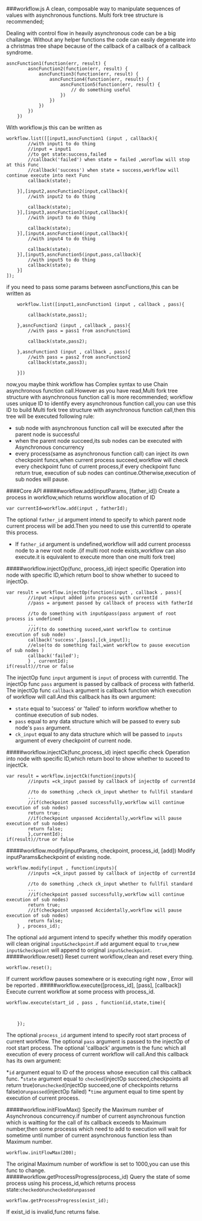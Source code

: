 ###workflow.js
A clean, composable way to manipulate sequences of values with asynchronous functions.
Multi fork tree structure is recommended;

Dealing with control flow in heavily asynchronous code can be a big challange. Without any helper functions the code can easily degenerate into a christmas tree shape because of the callback of a callback of a callback syndrome.

	asncFunction1(function(err, result) {
	        asncFunction2(function(err, result) {
	            asncFunction3(function(err, result) {
	                asncFunction4(function(err, result) {
	                    asncFunction5(function(err, result) {
	                        // do something useful
	                    })
	                })
	            })
	        })
	    })
With workflow.js this can be written as

	workflow.list([[input1,asncFunction1 (input , callback){
			//with input1 to do thing
			//input = input1
			//to get state:success,failed
			//callback('failed') when state = failed ,woroflow will stop at this Func
			//callback('success') when state = success,workflow will continue execute into next Func
			callback(state);

		}],[input2,asncFunction2(input,callback){
			//with input2 to do thing

			callback(state);
		}],[input3,asncFunction3(input,callback){
			//with input3 to do thing

			callback(state);
		}],[input4,asncFunction4(input,callback){
			//with input4 to do thing

			callback(state);
		}],[input5,asncFunction5(input,pass,callback){
			//with input5 to do thing
			callback(state);
		}]
	]);

if you need to pass some params between asncFunctions,this can be written as

		workflow.list([input1,asncFunction1 (input , callback , pass){

			callback(state,pass1);

		},asncFunction2 (input , callback , pass){
			//with pass = pass1 from asncFunction1
		
			callback(state,pass2);

		},asncFunction3 (input , callback , pass){
			//with pass = pass2 from asncFunction2
			callback(state,pass3);

		}])

now,you maybe think workflow has Complex syntax to use Chain asynchronous function call.However as you have read,Multi fork tree structure with asynchronous function call is more recommended;
workflow uses unique ID to identify every asynchronous function call,you can use this ID to build Multi fork tree structure with asynchronous function call,then this tree will be executed following rule:

* sub node with asynchronous function call will be executed after the parent node is successful
* when the parent node succeed,its sub nodes can be executed with Asynchronous concurrency
* every process(same as asynchronous function call) can inject its own checkpoint funcs,when current process succeed,workflow will check every checkpoint func of current process,if every checkpoint func return true, execution of sub nodes can continue.Otherwise,execution of sub nodes will pause.

####Core API
#####workflow.add(inputParams, [father_id])
Create a process in workflow,which returns workflow allocation of ID

	var currentId=workflow.add(input , fatherId);

The optional `father_id` argument intend to specify to which parent node current process will be add.Then you need to use this currentId to operate this process.

* If `father_id` argument is undefined,workflow will add current processs node to a new root node .(if multi root node exists,workflow can also execute.it is equivalent to execute more than one multi fork tree)


#####workflow.injectOp(func, process_id)
inject specific Operation into node with specific ID,which return bool to show whether to suceed to injectOp.

	var result = workflow.injectOp(function(input , callback , pass){
			//input =input added into process with currentId  
			//pass = argument passed by callback of process with fatherId 
			
			//to do something with input&pass(pass argument of root process is undefined)
			...
			//if(to do something suceed,want workflow to continue execution of sub node)
			callback('success',[pass],[ck_input]);
			//else(to do something fail,want workflow to pause execution of sub nodes )
			callback('failed');
			} , currentId);
	if(result)//true or false			

The injectOp func `input` argument is `input` of process with currentId.
The injectOp func `pass` argument is passed by callback of process with fatherId.
The injectOp func `callback` argument is callback function which execution of workflow will call.And this callback has its own argument:

* `state` equal to 'success' or 'failed' to inform workflow whether to continue execution of sub nodes.
* `pass` equal to any data structure which will be passed to every sub node's  `pass` argument.
* `ck_input` equal to any data structure which will be passed to   `inputs` argument of every checkpoint of current node.

#####workflow.injectCk(func,process_id)
inject specific check Operation into node with specific ID,which return bool to show whether to suceed to injectCk.

	var result = workflow.injectCk(function(inputs){
			//inputs =ck_input passed by callback of injectOp of currentId 

			//to do something ,check ck_input whether to fullfil standard
			...
			//if(checkpoint passed successfully,workflow will continue execution of sub nodes)
			return true;
			//if(checkpoint unpassed Accidentally,workflow will pause execution of sub nodes)
			return false;			
			},currentId);
	if(result)//true or false		

#####workflow.modify(inputParams, checkpoint, process_id, [add])
Modify inputParams&checkpoint of existing node.

	workflow.modify(input , function(inputs){
			//inputs =ck_input passed by callback of injectOp of currentId 

			//to do something ,check ck_input whether to fullfil standard
			...
			//if(checkpoint passed successfully,workflow will continue execution of sub nodes)
			return true;
			//if(checkpoint unpassed Accidentally,workflow will pause execution of sub nodes)
			return false;
		} , process_id);
The optional `add` argument intend to specify whether this modify operation will clean original `input&checkpoint`.if `add` argument equal to `true`,new `input&checkpoint` will append to original `input&checkpoint`.  		
#####workflow.reset()
Reset current workflow,clean and reset every thing.

	workflow.reset();

If current workflow pauses somewhere or is executing right now , Error will be reported	.
#####workflow.execute([process_id], [pass], [callback])
Execute current workflow at some process with process_id.
	
	workflow.execute(start_id , pass , function(id,state,time){
		


		});
The optional `process_id` argument intend to specify root start  process of current workflow.
The optional `pass` argument is passed to the injectOp of root start process.
The optional 'callback' argumetn is the func which all execution of every process of current workflow will call.And this callback has its own argument:

*`id` argument equal to ID of the process whose execution call this callback func. 
*`state` argument equal to `checked`(injectOp succeed,checkpoints all return true)or`unchecked`(injectOp succeed,one of checkpoints returns false)or`unpassed`(injectOp failed)
*`time` argument equal to time spent by execution of current process.

#####workflow.initFlowMax()
Specify the Maximum number of Asynchronous concurrency.if number of current asynchronous function which is waitting for the call of its callback exceeds to Maximum number,then some processs which need to add to execution will wait for sometime until  number of current asynchronous function less than Maximum number.

	workflow.initFlowMax(200);

The original Maximum number of workflow is set to 1000,you can use this func to change. 	
#####workflow.getProcessProgress(process_id)
Query the state of some process using his process_id,which returns process state:`checked`or`unchecked`or`unpassed` 

	workflow.getProcessProgress(exist_id);
If exist_id is invalid,func returns  false.
